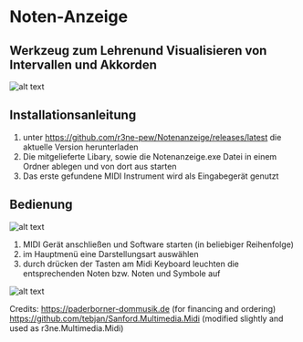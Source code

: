 # Noten-Anzeige
## Werkzeug zum Lehrenund Visualisieren von Intervallen und Akkorden

![alt text](https://fs.r3ne.de/img/banner.png "Notenanzeige Logo und Banner")


## Installationsanleitung
1. unter https://github.com/r3ne-pew/Notenanzeige/releases/latest die aktuelle Version herunterladen
2. Die mitgelieferte Libary, sowie die Notenanzeige.exe Datei in einem Ordner ablegen und von dort aus starten
3. Das erste gefundene MIDI Instrument wird als Eingabegerät genutzt

## Bedienung
![alt text](https://fs.r3ne.de/img/2019-08-21_21-51-16.png "Notenanzeige Hauptmenü")
1. MIDI Gerät anschließen und Software starten (in beliebiger Reihenfolge)
2. im Hauptmenü eine Darstellungsart auswählen
3. durch drücken der Tasten am Midi Keyboard leuchten die entsprechenden Noten bzw. Noten und Symbole auf

![alt text](https://fs.r3ne.de/img/2019-08-21_21-58-26.png "Notenanzeige Es-Dur / c-moll Ansicht")


Credits:
https://paderborner-dommusik.de (for financing and ordering)
https://github.com/tebjan/Sanford.Multimedia.Midi (modified slightly and used as r3ne.Multimedia.Midi)
